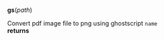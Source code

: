**gs**(*path*)



Convert pdf image file to png using ghostscript
`name` 
**<br />returns &nbsp;** 
